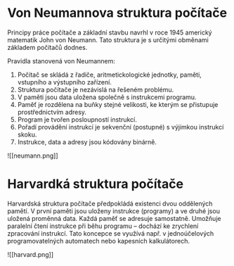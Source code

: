 # Von Neumannova struktura počítače
Principy práce počítače a základní stavbu navrhl v roce 1945 americký matematik John von Neumann. Tato struktura je s určitými obměnami základem počítačů dodnes.

Pravidla stanovená von Neumannem:
1. Počítač se skládá z řadiče, aritmetickologické jednotky, paměti, vstupního a výstupního zařízení.
2. Struktura počítače je nezávislá na řešeném problému.
3. V paměti jsou data uložena společně s instrukcemi programu.
4. Paměť je rozdělena na buňky stejné velikosti, ke kterým se přistupuje prostřednictvím adresy.
5. Program je tvořen posloupností instrukcí.
6. Pořadí provádění instrukcí je sekvenční (postupné) s výjimkou instrukcí skoku.
7. Instrukce, data a adresy jsou kódovány binárně.

![[neumann.png]]


# Harvardká struktura počítače
Harvardská struktura počítače předpokládá existenci dvou oddělených pamětí. V první paměti jsou uloženy instrukce (programy) a ve druhé jsou uložená proměnná data. Každá paměť se adresuje samostatně. Umožňuje paralelní čtení instrukce při běhu programu – dochází ke zrychlení zpracování instrukcí. Tato koncepce se využívá např. v jednoúčelových programovatelných automatech nebo kapesních kalkulátorech.

![[harvard.png]]
